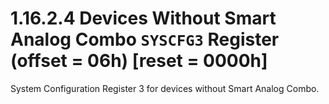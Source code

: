 # 1.16.2.4 Devices Without Smart Analog Combo `SYSCFG3` Register (offset = 06h) [reset = 0000h]

System Configuration Register 3 for devices without Smart Analog Combo.
